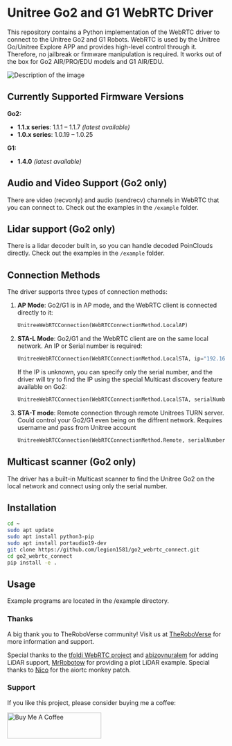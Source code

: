 # Unitree Go2 and G1 WebRTC Driver

This repository contains a Python implementation of the WebRTC driver to connect to the Unitree Go2 and G1 Robots. WebRTC is used by the Unitree Go/Unitree Explore APP and provides high-level control through it. Therefore, no jailbreak or firmware manipulation is required. It works out of the box for Go2 AIR/PRO/EDU models and G1 AIR/EDU.

![Description of the image](./images/screenshot_1.png)

## Currently Supported Firmware Versions

**Go2:**
- **1.1.x series**: 1.1.1 – 1.1.7 *(latest available)*
- **1.0.x series**: 1.0.19 – 1.0.25

**G1:**
- **1.4.0** *(latest available)*

## Audio and Video Support (Go2 only)

There are video (recvonly) and audio (sendrecv) channels in WebRTC that you can connect to. Check out the examples in the `/example` folder.

## Lidar support (Go2 only)

There is a lidar decoder built in, so you can handle decoded PoinClouds directly. Check out the examples in the `/example` folder.

## Connection Methods

The driver supports three types of connection methods:

1. **AP Mode**: Go2/G1 is in AP mode, and the WebRTC client is connected directly to it:

    ```python
    UnitreeWebRTCConnection(WebRTCConnectionMethod.LocalAP)
    ```

2. **STA-L Mode**: Go2/G1 and the WebRTC client are on the same local network. An IP or Serial number is required:

    ```python
    UnitreeWebRTCConnection(WebRTCConnectionMethod.LocalSTA, ip="192.168.8.181")
    ```


    If the IP is unknown, you can specify only the serial number, and the driver will try to find the IP using the special Multicast discovery feature available on Go2:

    ```python
    UnitreeWebRTCConnection(WebRTCConnectionMethod.LocalSTA, serialNumber="B42D2000XXXXXXXX")
    ```

3. **STA-T mode**: Remote connection through remote Unitrees TURN server. Could control your Go2/G1 even being on the diffrent network. Requires username and pass from Unitree account

    ```python
    UnitreeWebRTCConnection(WebRTCConnectionMethod.Remote, serialNumber="B42D2000XXXXXXXX", username="email@gmail.com", password="pass")
    ```

## Multicast scanner (Go2 only)
The driver has a built-in Multicast scanner to find the Unitree Go2 on the local network and connect using only the serial number.


## Installation

```sh
cd ~
sudo apt update
sudo apt install python3-pip
sudo apt install portaudio19-dev
git clone https://github.com/legion1581/go2_webrtc_connect.git
cd go2_webrtc_connect
pip install -e .
```

## Usage 
Example programs are located in the /example directory.

### Thanks

A big thank you to TheRoboVerse community! Visit us at [TheRoboVerse](https://theroboverse.com) for more information and support.

Special thanks to the [tfoldi WebRTC project](https://github.com/tfoldi/go2-webrtc) and [abizovnuralem](https://github.com/abizovnuralem) for adding LiDAR support, [MrRobotow](https://github.com/MrRobotoW) for providing a plot LiDAR example. Special thanks to [Nico](https://github.com/oulianov) for the aiortc monkey patch.

 
### Support

If you like this project, please consider buying me a coffee:

<a href="https://www.buymeacoffee.com/legion1581" target="_blank"><img src="https://cdn.buymeacoffee.com/buttons/v2/default-yellow.png" alt="Buy Me A Coffee" style="height: 60px !important;width: 217px !important;" ></a>
